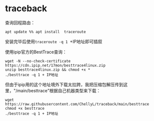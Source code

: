 # traceback

查询回程路由：
```
apt update %% apt install  traceroute
```
安装完毕后使用```traceroute -q 1 ```+IP地址即可插叙

使用ipip官方的BestTrace查询：
```
wget -N --no-check-certificate https://cdn.ipip.net/17mon/besttrace4linux.zip
unzip besttrace4linux.zip && chmod +x *
./besttrace -q 1 + IP地址
```
但由于ipip用的这个地址境外下载太拉跨，我把压缩包解压传到这里，"/main/besttrace"根据自己机器类型来下载：
```
wget https://raw.githubusercontent.com/ChellyL/traceback/main/besttrace
chmod +x besttrace
./besttrace -q 1 + IP地址
```
